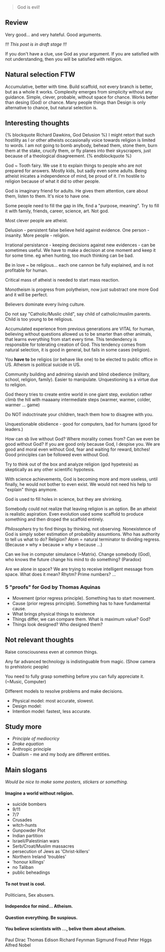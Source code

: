 > God is evil!


## Review


Very good… and very hateful. Good arguments.


*!!! This post is in draft stage !!!*

If you don't have a clue, use God as your argument.
If you are satisfied with not understanding, then you will be satisfied with religion.

## Natural selection FTW
Accumulative, better with time.
Build scaffold, not every branch is better, but as a whole it works.
Complexity emerges from simplicity without any guidance.
Simple, clever, probable, without space for chance.
Works better than desing (God) or chance.
Many people things than Design is only alternative to chance, but natural selection is.

## Interesting thoughts

{% blockquote Richard Dawkins, God Delusion %}
I might retort that such hostility as I or other atheists occasionally voice towards religion is limited to words. I am not going to bomb anybody, behead them, stone them, burn them at the stake, crucify them, or fly planes into their skyscrapers, just because of a theological disagreement.
{% endblockquote %}

God ~ Tooth fairy. We use it to explain things to people who are not prepared for answers. Mostly kids, but sadly even some adults.
Being atheist inicates a independence of mind, be proud of it.
I'm hostile to religion because of what it did to other people.

God is imaginary friend for adults. He gives them attention, care about them, listen to them. It's nice to have one.

Some people need to fill the gap in life, find a "purpose, meaning". Try to fill it with family, friends, career, science, art. Not god.

Most clever people are atheist.

Delusion - persistent false believe held against evidence. One person - insanity. More people - religion.

Irrational persistance - keeping decisions against new evidences - can be sometimes useful. We have to make a decision at one moment and keep it for some time. eg when hunting, too much thinking can be bad.

Be in love ~ be religious... each one cannon be fully explained, and is not profitable for human.

Critical mass of atheist is needed to start mass reaction.

Monotheism is progress from polytheism, now just substract one more God and it will be perfect.

Believers dominate every living culture.

Do not say "Catholic/Muslic child", say child of catholic/muslim parents. Child is too young to be religious.

Accumulated experience from previous generations are VITAL for human, believing without questions allowed us to be smarter than other animals, that learns everything from start every time. This tendendency is responsible for tolerating creation of God. This tendency comes from natural selection, it is good in general, but fails in some cases (religion).

You **have to** be religios (or behave like one) to be elected to public office in US. Atheism is political suicide in US.

Community building and admiring slavish and blind obedience (military, school, religion, family). Easier to manipulate. Unquestioning is a virtue due to religion.

God theory tries to create entire world in one giant step, evolution rather climb the hill with maaaany intermediate steps (warmer, warmer, colder, warmer ... game)

Do NOT indoctrinate your children, teach them how to disagree with you.

Unquestionable obidience - good for computers, bad for humans (good for leaders.)

How can sb live without God? Where morality comes from? Can we even be good without God? If you are good only because God, I despise you. We are good and moral even without God, fear and waiting for reward, bitches! Good principles can be followed even without God.

Try to think out of the box and analyze religion (god hypetesis) as skeptically as any other scientific hypotesis.

With science achievements, God is becoming more and more useless, until finally, he would not bother to even exist. We would not need his help to "explain" things anymore.

God is used to fill holes in science, but they are shrinking.

Somebody could not realize that leaving religion is an option. Be an atheist is realistic aspiration.
Even evolution used some scaffold to produce something and then droped the scaffold entirely.

*Philosophers* try to find things by thinking, not observing.
Nonexistence of God is simply sober estimation of probability assumtions.
Who has authority to tell us what to do? Religion?
Atom = natural terminator to dividing regress. (Because » why » because » why » because ...)

Can we live in computer simulance (~Matrix).
Change somebody (God), who knows the future change his mind to do something? (Paradox)

Are we alone in space? We are trying to receive intelligent message from space. What does it mean? Rhytm? Prime numbers? ...

### 5 "proofs" for God by Thomas Aquinas
* Movement (prior regress principle). Something has to start movement.
* Cause (prior regress principle). Something has to have fundamental cause.
* What brings physical things to existence
* Things differ, we can compare them. What is maximum value? God?
* Things look designed? Who designed them?

## Not relevant thoughts
Raise consciousness even at common things.

Any far advanced technology is indistinguable from magic.
(Show camera to prehistoric people)

You need to fully grasp something before you can fully appreciate it. (~Music, Computer)

Different models to resolve problems and make decisions.
- Physical model: most accurate, slowest.
- Design model:
- Intention model: fastest, less accurate.

## Study more
- *Principle of mediocricy*
- *Drake equation*
- Anthropic principle
- Dualism - me and my body are different entities.

## Main slogans

*Would be nice to make some posters, stickers or something.*

#### Imagine a world without religion.
* suicide bombers
* 9/11
* 7/7
* Crusades
* witch-hunts
* Gunpowder Plot
* Indian partition
* Israeli/Palestinian wars
* Serb/Croat/Muslim massacres
* persecution of Jews as 'Christ-killers'
* Northern Ireland 'troubles'
* 'honour killings'
* no Taliban
* public beheadings

#### To not trust is cool.
Politicians, Sex abusers.

#### Independce for mind... Atheism.

#### Question everything. Be suspious.

#### You believe scientists with ..., belive them about atheism.
Paul Dirac
Thomas Edison
Richard Feynman
Sigmund Freud
Peter Higgs
Alfred Nobel